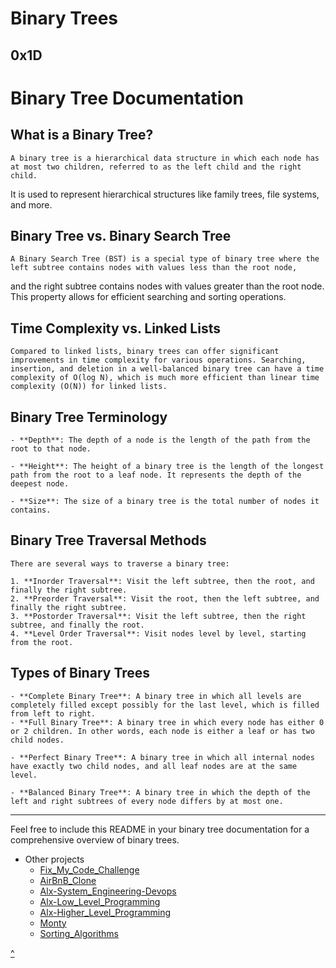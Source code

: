 # Binary Trees
0x1D
------

# Binary Tree Documentation

## What is a Binary Tree?

    A binary tree is a hierarchical data structure in which each node has at most two children, referred to as the left child and the right child.
It is used to represent hierarchical structures like family trees, file systems, and more.

## Binary Tree vs. Binary Search Tree

    A Binary Search Tree (BST) is a special type of binary tree where the left subtree contains nodes with values less than the root node,
and the right subtree contains nodes with values greater than the root node.
This property allows for efficient searching and sorting operations.

## Time Complexity vs. Linked Lists

    Compared to linked lists, binary trees can offer significant improvements in time complexity for various operations. Searching, insertion, and deletion in a well-balanced binary tree can have a time complexity of O(log N), which is much more efficient than linear time complexity (O(N)) for linked lists.

## Binary Tree Terminology

    - **Depth**: The depth of a node is the length of the path from the root to that node.

    - **Height**: The height of a binary tree is the length of the longest path from the root to a leaf node. It represents the depth of the deepest node.

    - **Size**: The size of a binary tree is the total number of nodes it contains.

## Binary Tree Traversal Methods

    There are several ways to traverse a binary tree:

    1. **Inorder Traversal**: Visit the left subtree, then the root, and finally the right subtree.
    2. **Preorder Traversal**: Visit the root, then the left subtree, and finally the right subtree.
    3. **Postorder Traversal**: Visit the left subtree, then the right subtree, and finally the root.
    4. **Level Order Traversal**: Visit nodes level by level, starting from the root.

## Types of Binary Trees

    - **Complete Binary Tree**: A binary tree in which all levels are completely filled except possibly for the last level, which is filled from left to right.
    - **Full Binary Tree**: A binary tree in which every node has either 0 or 2 children. In other words, each node is either a leaf or has two child nodes.

    - **Perfect Binary Tree**: A binary tree in which all internal nodes have exactly two child nodes, and all leaf nodes are at the same level.

    - **Balanced Binary Tree**: A binary tree in which the depth of the left and right subtrees of every node differs by at most one.

---
Feel free to include this README in your binary tree documentation for a comprehensive overview of binary trees.

* Other projects
     * [Fix_My_Code_Challenge](https://github.com/TheeKingZa/fix_my_code_challenge/tree/master/README.md)
     * [AirBnB_Clone](https://github.com/TheeKingZa/airbnb_clone/tree/master/README.md)
     * [Alx-System_Engineering-Devops](https://github.com/TheeKingZA/alx-system_engineering-devops/tree/master/README.md)
     * [Alx-Low_Level_Programming](https://github.com/TheeKingZa/alx-low_level_programming/tree/master/README.md)
     * [Alx-Higher_Level_Programming](https://github.com/TheeKingZa/alx-higher_level_programming/tree/master/README.md)
     * [Monty](https://github.com/TheeKingZa/monty/tree/master/README.md)
     * [Sorting_Algorithms](https://github.com/TheeKingZa/sorting_algorithms/tree/master/README.md)


[^](binary-trees)

